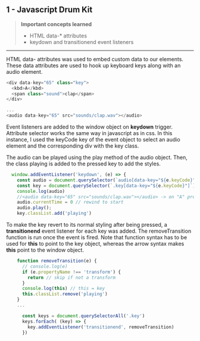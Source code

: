 ## 1 - Javascript Drum Kit

> **Important concepts learned**
>
> - HTML data-* attributes
> - keydown  and transitionend event listeners
>

___

HTML data- attributes was used to embed custom data to our elements. These data attributes are used to hook up keyboard keys along with an audio element.

```javascript
<div data-key="65" class="key">
  <kbd>A</kbd>
  <span class="sound">clap</span>
</div>

...
<audio data-key="65" src="sounds/clap.wav"></audio>
```

Event listeners are added to the window object on **keydown** trigger. Attribute selector works the same way in javascript as in css. In this instance, I used the keyCode key of the event object to select an audio element and the corresponding div with the key class. 

The audio can be played using the play method of the audio object. Then, the class playing is added to the pressed key to add the styles.

```javascript
  window.addEventListener('keydown', (e) => {
    const audio = document.querySelector(`audio[data-key="${e.keyCode}"]`)
    const key = document.querySelector(`.key[data-key="${e.keyCode}"]`)
    console.log(audio)
    //<audio data-key="65" src="sounds/clap.wav"></audio> -> on "A" press
    audio.currentTime = 0 // rewind to start
    audio.play();
    key.classList.add('playing')
```

To make the key revert to its normal styling after being pressed, a **transitionend** event listener for each key was added. The removeTransition function is run once the event is fired. Note that function syntax has to be used for **this** to point to the key object, whereas the arrow syntax makes **this** point to the window object.

```javascript
    function removeTransition(e) {
      // console.log(e)
      if (e.propertyName !== 'transform') {
        return // skip if not a transform
      }
      console.log(this) // this = key
      this.classList.remove('playing')
    }
    ...

      const keys = document.querySelectorAll('.key')
      keys.forEach( (key) => {
        key.addEventListener('transitionend', removeTransition)
      })
```

